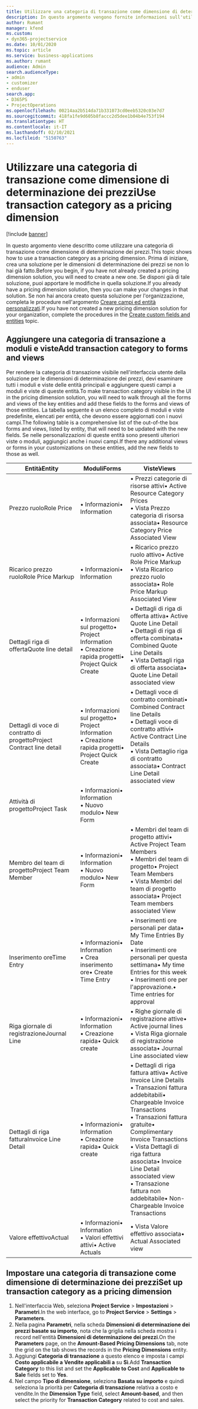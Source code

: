 ```yaml
---
title: Utilizzare una categoria di transazione come dimensione di determinazione dei prezzi
description: In questo argomento vengono fornite informazioni sull'utilizzo di una categoria di transazione come dimensione di determinazione dei prezzi.
author: Rumant
manager: kfend
ms.custom:
- dyn365-projectservice
ms.date: 10/01/2020
ms.topic: article
ms.service: business-applications
ms.author: rumant
audience: Admin
search.audienceType:
- admin
- customizer
- enduser
search.app:
- D365PS
- ProjectOperations
ms.openlocfilehash: 00214aa2b514da71b331073cd0eeb5320c03e7d7
ms.sourcegitcommit: 418fa1fe9d605b8faccc2d5dee1b04b4e753f194
ms.translationtype: HT
ms.contentlocale: it-IT
ms.lasthandoff: 02/10/2021
ms.locfileid: "5150763"
---
```

# <a name="use-transaction-category-as-a-pricing-dimension"></a><span data-ttu-id="21173-103">Utilizzare una categoria di transazione come dimensione di determinazione dei prezzi</span><span class="sxs-lookup"><span data-stu-id="21173-103">Use transaction category as a pricing dimension</span></span>

[!include [banner](../includes/psa-now-project-operations.md)]

<span data-ttu-id="21173-104">In questo argomento viene descritto come utilizzare una categoria di transazione come dimensione di determinazione dei prezzi.</span><span class="sxs-lookup"><span data-stu-id="21173-104">This topic shows how to use a transaction category as a pricing dimension.</span></span> <span data-ttu-id="21173-105">Prima di iniziare, crea una soluzione per le dimensioni di determinazione dei prezzi se non lo hai già fatto.</span><span class="sxs-lookup"><span data-stu-id="21173-105">Before you begin, if you have not already created a pricing dimension solution, you will need to create a new one.</span></span> <span data-ttu-id="21173-106">Se disponi già di tale soluzione, puoi apportare le modifiche in quella soluzione.</span><span class="sxs-lookup"><span data-stu-id="21173-106">If you already have a pricing dimension solution, then you can make your changes in that solution.</span></span> <span data-ttu-id="21173-107">Se non hai ancora creato questa soluzione per l'organizzazione, completa le procedure nell'argomento [Creare campi ed entità personalizzati](create-custom-fields-entities.md).</span><span class="sxs-lookup"><span data-stu-id="21173-107">If you have not created a new pricing dimension solution for your organization, complete the procedures in the [Create custom fields and entities](create-custom-fields-entities.md) topic.</span></span>

## <a name="add-transaction-category-to-forms-and-views"></a><span data-ttu-id="21173-108">Aggiungere una categoria di transazione a moduli e viste</span><span class="sxs-lookup"><span data-stu-id="21173-108">Add transaction category to forms and views</span></span>
<span data-ttu-id="21173-109">Per rendere la categoria di transazione visibile nell'interfaccia utente della soluzione per le dimensioni di determinazione dei prezzi, devi esaminare tutti i moduli e viste delle entità principali e aggiungere questi campi a moduli e viste di queste entità.</span><span class="sxs-lookup"><span data-stu-id="21173-109">To make transaction category visible in the UI in the pricing dimension solution, you will need to walk through all the forms and views of the key entities and add these fields to the forms and views of those entities.</span></span>
<span data-ttu-id="21173-110">La tabella seguente è un elenco completo di moduli e viste predefinite, elencati per entità, che devono essere aggiornati con i nuovi campi.</span><span class="sxs-lookup"><span data-stu-id="21173-110">The following table is a comprehensive list of the out-of-the box forms and views, listed by entity, that will need to be updated with the new fields.</span></span> <span data-ttu-id="21173-111">Se nelle personalizzazioni di queste entità sono presenti ulteriori viste o moduli, aggiungici anche i nuovi campi.</span><span class="sxs-lookup"><span data-stu-id="21173-111">If there any additional views or forms in your customizations on these entities, add the new fields to those as well.</span></span>

|  <span data-ttu-id="21173-112">Entità</span><span class="sxs-lookup"><span data-stu-id="21173-112">Entity</span></span>        | <span data-ttu-id="21173-113">Moduli</span><span class="sxs-lookup"><span data-stu-id="21173-113">Forms</span></span>     |<span data-ttu-id="21173-114">Viste</span><span class="sxs-lookup"><span data-stu-id="21173-114">Views</span></span>        |
| ------------------------------|---------------------------------|----------------------------------|
|  <span data-ttu-id="21173-115">Prezzo ruolo</span><span class="sxs-lookup"><span data-stu-id="21173-115">Role Price</span></span>|<span data-ttu-id="21173-116">• Informazioni</span><span class="sxs-lookup"><span data-stu-id="21173-116">• Information</span></span> |<span data-ttu-id="21173-117">• Prezzi categorie di risorse attivi</span><span class="sxs-lookup"><span data-stu-id="21173-117">• Active Resource Category Prices</span></span><br> <span data-ttu-id="21173-118">• Vista Prezzo categoria di risorsa associata</span><span class="sxs-lookup"><span data-stu-id="21173-118">• Resource Category Price Associated View</span></span>|
|  <span data-ttu-id="21173-119">Ricarico prezzo ruolo</span><span class="sxs-lookup"><span data-stu-id="21173-119">Role Price Markup</span></span>|<span data-ttu-id="21173-120">• Informazioni</span><span class="sxs-lookup"><span data-stu-id="21173-120">• Information</span></span>|<span data-ttu-id="21173-121">• Ricarico prezzo ruolo attivo</span><span class="sxs-lookup"><span data-stu-id="21173-121">• Active Role Price Markup</span></span><br><span data-ttu-id="21173-122">• Vista Ricarico prezzo ruolo associata</span><span class="sxs-lookup"><span data-stu-id="21173-122">• Role Price Markup Associated View</span></span>|
|  <span data-ttu-id="21173-123">Dettagli riga di offerta</span><span class="sxs-lookup"><span data-stu-id="21173-123">Quote line detail</span></span>|<span data-ttu-id="21173-124">• Informazioni sul progetto</span><span class="sxs-lookup"><span data-stu-id="21173-124">• Project Information</span></span><br><span data-ttu-id="21173-125">• Creazione rapida progetti</span><span class="sxs-lookup"><span data-stu-id="21173-125">• Project Quick Create</span></span>|<span data-ttu-id="21173-126">• Dettagli di riga di offerta attiva</span><span class="sxs-lookup"><span data-stu-id="21173-126">• Active Quote Line Detail</span></span><br><span data-ttu-id="21173-127">• Dettagli di riga di offerta combinata</span><span class="sxs-lookup"><span data-stu-id="21173-127">• Combined Quote Line Details</span></span><br><span data-ttu-id="21173-128">• Vista Dettagli riga di offerta associata</span><span class="sxs-lookup"><span data-stu-id="21173-128">• Quote Line Detail associated view</span></span>|
|  <span data-ttu-id="21173-129">Dettagli di voce di contratto di progetto</span><span class="sxs-lookup"><span data-stu-id="21173-129">Project Contract line detail</span></span>|<span data-ttu-id="21173-130">• Informazioni sul progetto</span><span class="sxs-lookup"><span data-stu-id="21173-130">• Project Information</span></span><br><span data-ttu-id="21173-131">• Creazione rapida progetti</span><span class="sxs-lookup"><span data-stu-id="21173-131">• Project Quick Create</span></span>|<span data-ttu-id="21173-132">• Dettagli voce di contratto combinati</span><span class="sxs-lookup"><span data-stu-id="21173-132">• Combined Contract line Details</span></span><br><span data-ttu-id="21173-133">• Dettagli voce di contratto attivi</span><span class="sxs-lookup"><span data-stu-id="21173-133">• Active Contract Line Details</span></span><br><span data-ttu-id="21173-134">• Vista Dettaglio riga di contratto associata</span><span class="sxs-lookup"><span data-stu-id="21173-134">• Contract Line Detail associated view</span></span>|
|  <span data-ttu-id="21173-135">Attività di progetto</span><span class="sxs-lookup"><span data-stu-id="21173-135">Project Task</span></span>|<span data-ttu-id="21173-136">• Informazioni</span><span class="sxs-lookup"><span data-stu-id="21173-136">• Information</span></span><br><span data-ttu-id="21173-137">• Nuovo modulo</span><span class="sxs-lookup"><span data-stu-id="21173-137">• New Form</span></span>||
|  <span data-ttu-id="21173-138">Membro del team di progetto</span><span class="sxs-lookup"><span data-stu-id="21173-138">Project Team Member</span></span>|<span data-ttu-id="21173-139">• Informazioni</span><span class="sxs-lookup"><span data-stu-id="21173-139">• Information</span></span><br><span data-ttu-id="21173-140">• Nuovo modulo</span><span class="sxs-lookup"><span data-stu-id="21173-140">• New Form</span></span>|<span data-ttu-id="21173-141">• Membri del team di progetto attivi</span><span class="sxs-lookup"><span data-stu-id="21173-141">• Active Project Team Members</span></span><br><span data-ttu-id="21173-142">• Membri del team di progetto</span><span class="sxs-lookup"><span data-stu-id="21173-142">• Project Team Members</span></span><br><span data-ttu-id="21173-143">• Vista Membri del team di progetto associata</span><span class="sxs-lookup"><span data-stu-id="21173-143">• Project Team members associated View</span></span>|
|  <span data-ttu-id="21173-144">Inserimento ore</span><span class="sxs-lookup"><span data-stu-id="21173-144">Time Entry</span></span>|<span data-ttu-id="21173-145">• Informazioni</span><span class="sxs-lookup"><span data-stu-id="21173-145">• Information</span></span><br><span data-ttu-id="21173-146">• Crea inserimento ore</span><span class="sxs-lookup"><span data-stu-id="21173-146">• Create Time Entry</span></span>|<span data-ttu-id="21173-147">• Inserimenti ore personali per data</span><span class="sxs-lookup"><span data-stu-id="21173-147">• My Time Entries By Date</span></span><br><span data-ttu-id="21173-148">• Inserimenti ore personali per questa settimana</span><span class="sxs-lookup"><span data-stu-id="21173-148">• My time Entries for this week</span></span><br><span data-ttu-id="21173-149">• Inserimenti ore per l'approvazione.</span><span class="sxs-lookup"><span data-stu-id="21173-149">• Time entries for approval</span></span>|
|  <span data-ttu-id="21173-150">Riga giornale di registrazione</span><span class="sxs-lookup"><span data-stu-id="21173-150">Journal Line</span></span>|<span data-ttu-id="21173-151">• Informazioni</span><span class="sxs-lookup"><span data-stu-id="21173-151">• Information</span></span><br><span data-ttu-id="21173-152">• Creazione rapida</span><span class="sxs-lookup"><span data-stu-id="21173-152">• Quick create</span></span>|<span data-ttu-id="21173-153">• Righe giornale di registrazione attive</span><span class="sxs-lookup"><span data-stu-id="21173-153">• Active journal lines</span></span><br><span data-ttu-id="21173-154">• Vista Riga giornale di registrazione associata</span><span class="sxs-lookup"><span data-stu-id="21173-154">• Journal Line associated view</span></span>|
|  <span data-ttu-id="21173-155">Dettagli di riga fattura</span><span class="sxs-lookup"><span data-stu-id="21173-155">Invoice Line Detail</span></span>|<span data-ttu-id="21173-156">• Informazioni</span><span class="sxs-lookup"><span data-stu-id="21173-156">• Information</span></span><br><span data-ttu-id="21173-157">• Creazione rapida</span><span class="sxs-lookup"><span data-stu-id="21173-157">• Quick create</span></span>|<span data-ttu-id="21173-158">• Dettagli di riga fattura attiva</span><span class="sxs-lookup"><span data-stu-id="21173-158">• Active Invoice Line Details</span></span><br><span data-ttu-id="21173-159">• Transazioni fattura addebitabili</span><span class="sxs-lookup"><span data-stu-id="21173-159">• Chargeable Invoice Transactions</span></span><br><span data-ttu-id="21173-160">• Transazioni fattura gratuite</span><span class="sxs-lookup"><span data-stu-id="21173-160">• Complimentary Invoice Transactions</span></span><br><span data-ttu-id="21173-161">• Vista Dettagli di riga fattura associata</span><span class="sxs-lookup"><span data-stu-id="21173-161">• Invoice Line Detail associated view</span></span><br><span data-ttu-id="21173-162">• Transazione fattura non addebitabile</span><span class="sxs-lookup"><span data-stu-id="21173-162">• Non-Chargeable Invoice Transactions</span></span>|
|  <span data-ttu-id="21173-163">Valore effettivo</span><span class="sxs-lookup"><span data-stu-id="21173-163">Actual</span></span>|<span data-ttu-id="21173-164">• Informazioni</span><span class="sxs-lookup"><span data-stu-id="21173-164">• Information</span></span><br><span data-ttu-id="21173-165">• Valori effettivi attivi</span><span class="sxs-lookup"><span data-stu-id="21173-165">• Active Actuals</span></span>|<span data-ttu-id="21173-166">• Vista Valore effettivo associata</span><span class="sxs-lookup"><span data-stu-id="21173-166">• Actual Associated view</span></span>|

## <a name="set-up-transaction-category-as-a-pricing-dimension"></a><span data-ttu-id="21173-167">Impostare una categoria di transazione come dimensione di determinazione dei prezzi</span><span class="sxs-lookup"><span data-stu-id="21173-167">Set up transaction category as a pricing dimension</span></span>

1. <span data-ttu-id="21173-168">Nell'interfaccia Web, seleziona **Project Service** > **Impostazioni** > **Parametri**.</span><span class="sxs-lookup"><span data-stu-id="21173-168">In the web interface, go to **Project Service** > **Settings** > **Parameters**.</span></span> 
2. <span data-ttu-id="21173-169">Nella pagina **Parametri**, nella scheda **Dimensioni di determinazione dei prezzi basate su importo**, nota che la griglia nella scheda mostra i record nell'entità **Dimensioni di determinazione dei prezzi**.</span><span class="sxs-lookup"><span data-stu-id="21173-169">On the **Parameters** page, on the **Amount-Based Pricing Dimensions** tab, note the grid on the tab shows the records in the **Pricing Dimensions** entity.</span></span>
3. <span data-ttu-id="21173-170">Aggiungi **Categoria di transazione** a questo elenco e imposta i campi **Costo applicabile a** **Vendite applicabili a** su **Sì**.</span><span class="sxs-lookup"><span data-stu-id="21173-170">Add **Transaction Category** to this list and set the **Applicable to Cost** and **Applicable to Sale** fields set to **Yes**.</span></span>
4. <span data-ttu-id="21173-171">Nel campo **Tipo di dimensione**, seleziona **Basata su importo** e quindi seleziona la priorità per **Categoria di transazione** relativa a costo e vendite.</span><span class="sxs-lookup"><span data-stu-id="21173-171">In the **Dimension Type** field, select **Amount-based**, and then select the priority for **Transaction Category** related to cost and sales.</span></span>
